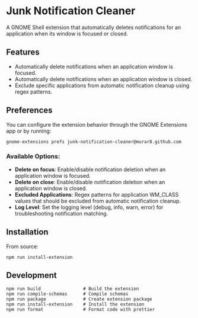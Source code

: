 # Junk Notification Cleaner

A GNOME Shell extension that automatically deletes notifications for an application when its window is focused or closed.

## Features

- Automatically delete notifications when an application window is focused.
- Automatically delete notifications when an application window is closed.
- Exclude specific applications from automatic notification cleanup using regex patterns.

## Preferences

You can configure the extension behavior through the GNOME Extensions app or by running:

```
gnome-extensions prefs junk-notification-cleaner@murar8.github.com
```

### Available Options:

- **Delete on focus**: Enable/disable notification deletion when an application window is focused.
- **Delete on close**: Enable/disable notification deletion when an application window is closed.
- **Excluded Applications**: Regex patterns for application WM_CLASS values that should be excluded from automatic notification cleanup.
- **Log Level**: Set the logging level (debug, info, warn, error) for troubleshooting notification matching.

## Installation

From source:

```
npm run install-extension
```

## Development

```
npm run build                # Build the extension
npm run compile-schemas      # Compile schemas
npm run package              # Create extension package
npm run install-extension    # Install the extension
npm run format               # Format code with prettier
```
